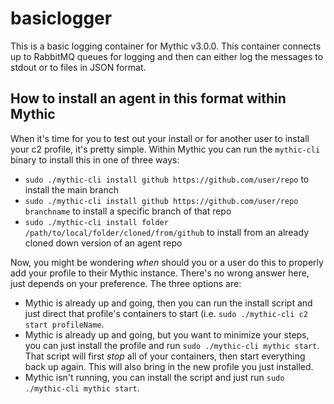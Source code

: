 # basiclogger

This is a basic logging container for Mythic v3.0.0. This container connects up to RabbitMQ queues for logging and then can either log the messages to stdout or to files in JSON format.

## How to install an agent in this format within Mythic

When it's time for you to test out your install or for another user to install your c2 profile, it's pretty simple. Within Mythic you can run the `mythic-cli` binary to install this in one of three ways:

* `sudo ./mythic-cli install github https://github.com/user/repo` to install the main branch
* `sudo ./mythic-cli install github https://github.com/user/repo branchname` to install a specific branch of that repo
* `sudo ./mythic-cli install folder /path/to/local/folder/cloned/from/github` to install from an already cloned down version of an agent repo

Now, you might be wondering _when_ should you or a user do this to properly add your profile to their Mythic instance. There's no wrong answer here, just depends on your preference. The three options are:

* Mythic is already up and going, then you can run the install script and just direct that profile's containers to start (i.e. `sudo ./mythic-cli c2 start profileName`.
* Mythic is already up and going, but you want to minimize your steps, you can just install the profile and run `sudo ./mythic-cli mythic start`. That script will first _stop_ all of your containers, then start everything back up again. This will also bring in the new profile you just installed.
* Mythic isn't running, you can install the script and just run `sudo ./mythic-cli mythic start`. 
